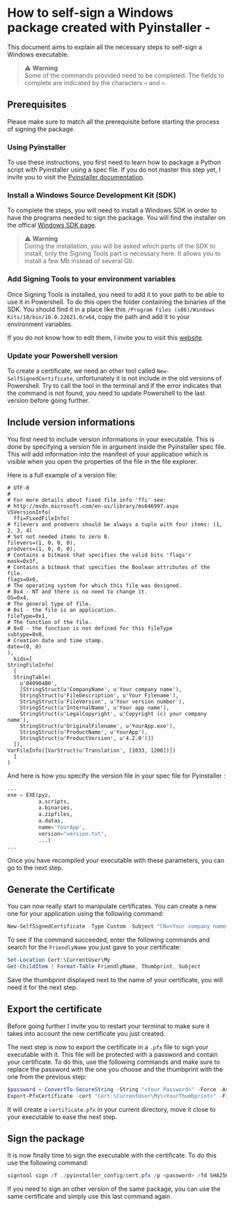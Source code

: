 # How to self-sign a Windows package created with Pyinstaller  -

This document aims to explain all the necessary steps to self-sign a Windows executable.

> :warning: **Warning**  
> Some of the commands provided need to be completed. The fields to complete are indicated by the characters `<` and `>`.

## Prerequisites

Please make sure to match all the prerequisite before starting the process of signing the package.

### Using Pyinstaller

To use these instructions, you first need to learn how to package a Python script with Pyinstaller using a spec file. If you do not master this step yet, I invite you to visit the [Pyinstaller documentation](https://pyinstaller.org/en/stable/spec-files.html).

### Install a Windows Source Development Kit (SDK)

To complete the steps, you will need to install a Windows SDK in order to have the programs needed to sign the package. You will find the installer on the offical [Windows SDK page](https://developer.microsoft.com/en-us/windows/downloads/windows-sdk/).

> :warning: **Warning**  
> During the installation, you will be asked which parts of the SDK to install, only the Signing Tools part is necessary here. It allows you to install a few Mb instead of several Gb.

### Add Signing Tools to your environment variables

Once Signing Tools is installed, you need to add it to your path to be able to use it in Powershell. To do this open the folder containing the binaries of the SDK. You should find it in a place like this `/Program Files (x86)/Windows Kits/10/bin/10.0.22621.0/x64`, copy the path and add it to your environment variables.

If you do not know how to edit them, I invite you to visit this [website](https://docs.oracle.com/en/database/oracle/machine-learning/oml4r/1.5.1/oread/creating-and-modifying-environment-variables-on-windows.html#GUID-DD6F9982-60D5-48F6-8270-A27EC53807D0).

### Update your Powershell version

To create a certificate, we need an other tool called `New-SelfSignedCertificate`, unfortunately it is not include in the old versions of Powershell. Try to call the tool in the terminal and if the error indicates that the command is not found, you need to update Powershell to the last version before going further.

## Include version informations

You first need to include version informations in your executable. This is done by specifying a version file in argument inside the Pyinstaller spec file. This will add information into the manifest of your application which is visible when you open the properties of the file in the file explorer.

Here is a full example of a version file:

```
# UTF-8
#
# For more details about fixed file info 'ffi' see:
# http://msdn.microsoft.com/en-us/library/ms646997.aspx
VSVersionInfo(
  ffi=FixedFileInfo(
# filevers and prodvers should be always a tuple with four items: (1, 2, 3, 4)
# Set not needed items to zero 0.
filevers=(1, 0, 0, 0),
prodvers=(1, 0, 0, 0),
# Contains a bitmask that specifies the valid bits 'flags'r
mask=0x3f,
# Contains a bitmask that specifies the Boolean attributes of the file.
flags=0x0,
# The operating system for which this file was designed.
# 0x4 - NT and there is no need to change it.
OS=0x4,
# The general type of file.
# 0x1 - the file is an application.
fileType=0x1,
# The function of the file.
# 0x0 - the function is not defined for this fileType
subtype=0x0,
# Creation date and time stamp.
date=(0, 0)
),
  kids=[
StringFileInfo(
  [
  StringTable(
    u'040904B0',
    [StringStruct(u'CompanyName', u'Your company name'),
    StringStruct(u'FileDescription', u'Your Filename'),
    StringStruct(u'FileVersion', u'Your version number'),
    StringStruct(u'InternalName', u'Your app name'),
    StringStruct(u'LegalCopyright', u'Copyright (c) your company name'),
    StringStruct(u'OriginalFilename', u'YourApp.exe'),
    StringStruct(u'ProductName', u'YourApp'),
    StringStruct(u'ProductVersion', u'4.2.0')])
  ]),
VarFileInfo([VarStruct(u'Translation', [1033, 1200])]) 
  ]
)
```

And here is how you specify the version file in your spec file for Pyinstaller :

```Python
...
exe = EXE(pyz,
          a.scripts,
          a.binaries,
          a.zipfiles,
          a.datas,
          name='YourApp',
          version="version.txt",
          ...)
...
```

Once you have recompiled your executable with these parameters, you can go to the next step.

## Generate the Certificate

You can now really start to manipulate certificates. You can create a new one for your application using the following command:

```Powershell
New-SelfSignedCertificate -Type Custom -Subject "CN=<Your company name>" -KeyUsage DigitalSignature -FriendlyName "YourApp" -CertStoreLocation "Cert:\CurrentUser\My" -TextExtension @("2.5.29.37={text}1.3.6.1.5.5.7.3.3", "2.5.29.19={text}")
```

To see if the command succeeded, enter the following commands and search for the `FriendlyName` you just gave to your certificate:

```Powershell
Set-Location Cert:\CurrentUser\My
Get-ChildItem | Format-Table FriendlyName, Thumbprint, Subject
```

Save the thumbprint displayed next to the name of your certificate, you will need it for the next step.

## Export the certificate

Before going further I invite you to restart your terminal to make sure it takes into account the new certificate you just created.

The next step is now to export the certificate in a `.pfx` file to sign your executable with it. This file will be protected with a password and contain your certificate. To do this, use the following commands and make sure to replace the password with the one you choose and the thumbprint with the one from the previous step:

```Powershell
$password = ConvertTo-SecureString -String "<Your Password>" -Force -AsPlainText 
Export-PfxCertificate -cert "Cert:\CurrentUser\My\<YourThumbprint>" -FilePath certificate.pfx -Password $password
```

It will create a `certificate.pfx` in your current directory, move it close to your executable to ease the next step.

## Sign the package

It is now finally time to sign the executable with the certificate. To do this use the following command:

```Powershell
signtool sign /f ./pyinstaller_config/cert.pfx /p <password> /fd SHA256 /tr http://timestamp.digicert.com /td SHA256 <YourApp.exe>
```

If you need to sign an other version of the same package, you can use the same certificate and simply use this last command again.
